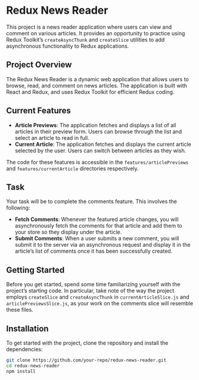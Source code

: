 # Redux News Reader

This project is a news reader application where users can view and comment on various articles. It provides an opportunity to practice using Redux Toolkit’s `createAsyncThunk` and `createSlice` utilities to add asynchronous functionality to Redux applications.

## Project Overview

The Redux News Reader is a dynamic web application that allows users to browse, read, and comment on news articles. The application is built with React and Redux, and uses Redux Toolkit for efficient Redux coding.

## Current Features

- **Article Previews**: The application fetches and displays a list of all articles in their preview form. Users can browse through the list and select an article to read in full.
- **Current Article**: The application fetches and displays the current article selected by the user. Users can switch between articles as they wish.

The code for these features is accessible in the `features/articlePreviews` and `features/currentArticle` directories respectively.

## Task

Your task will be to complete the comments feature. This involves the following:

- **Fetch Comments**: Whenever the featured article changes, you will asynchronously fetch the comments for that article and add them to your store so they display under the article.
- **Submit Comments**: When a user submits a new comment, you will submit it to the server via an asynchronous request and display it in the article’s list of comments once it has been successfully created.

## Getting Started

Before you get started, spend some time familiarizing yourself with the project’s starting code. In particular, take note of the way the project employs `createSlice` and `createAsyncThunk` in `currentArticleSlice.js` and `articlePreviewsSlice.js`, as your work on the comments slice will resemble these files.

## Installation

To get started with the project, clone the repository and install the dependencies:

```bash
git clone https://github.com/your-repo/redux-news-reader.git
cd redux-news-reader
npm install